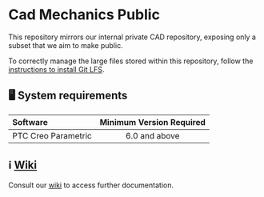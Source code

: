 Cad Mechanics Public
====================

This repository mirrors our internal private CAD repository, exposing only a subset that we aim to make public.

To correctly manage the large files stored within this repository, follow the [instructions to install Git LFS][1].

## 🖥 System requirements

| Software | Minimum Version Required |
| :------- | :----------------------: |
| PTC Creo Parametric | 6.0 and above |

## ℹ [Wiki](../../wiki)
Consult our [wiki](../../wiki) to access further documentation.

[1]: https://help.github.com/en/articles/installing-git-large-file-storage
